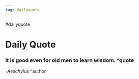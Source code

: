 ```yaml
---
tag: dailyquote
---
```


#dailyquote

# Daily Quote

### It is good even for old men to learn wisdom. ^quote
*-Aeschylus* ^author
